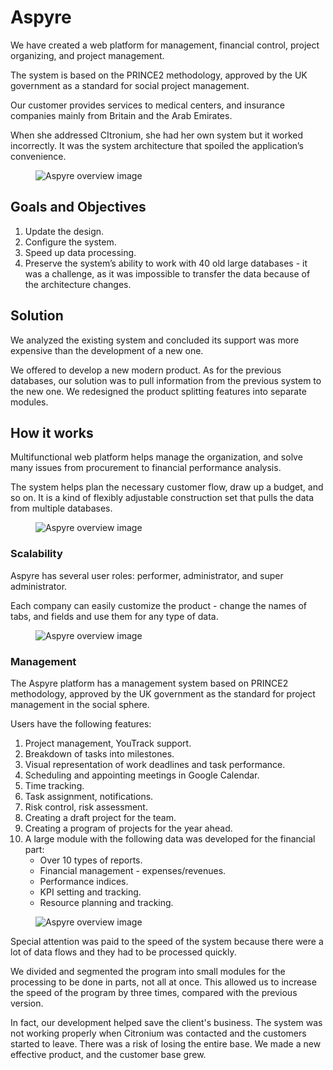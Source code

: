 # Aspyre

We have created a web platform for management, financial control, project organizing, and project management.

The system is based on the PRINCE2 methodology, approved by the UK government as a standard for social project management.

Our customer provides services to medical centers, and insurance companies mainly from Britain and the Arab Emirates.

When she addressed CItronium, she had her own system but it worked incorrectly. It was the system architecture that spoiled the application’s convenience.

<figure>
    <img src="{{ site.baseurl }}/assets/img/projects/aspyre/aspyre-1-overview.png" alt="Aspyre overview image"/>
</figure>

## Goals and Objectives

1. Update the design.
2. Configure the system.
3. Speed up data processing.
4. Preserve the system’s ability to work with 40 old large databases - it was a challenge, as it was impossible to transfer the data because of the architecture changes.

## Solution

We analyzed the existing system and concluded its support was more expensive than the development of a new one. 

We offered to develop a new modern product. As for the previous databases, our solution was to pull information from the previous system to the new one.
We redesigned the product splitting features into separate modules.

## How it works

Multifunctional web platform helps manage the organization, and solve many issues from procurement to financial performance analysis. 

The system helps plan the necessary customer flow, draw up a budget, and so on. It is a kind of flexibly adjustable construction set that pulls the data from multiple databases.


<figure>
    <img src="{{ site.baseurl }}/assets/img/projects/aspyre/aspyre-2-new-project.png" alt="Aspyre overview image"/>
</figure>

### Scalability

Aspyre has several user roles: performer, administrator, and super administrator.

Each company can easily customize the product - change the names of tabs, and fields and use them for any type of data. 

<figure>
    <img src="{{ site.baseurl }}/assets/img/projects/aspyre/aspyre-3-profile.png" alt="Aspyre overview image"/>
</figure>

### Management

The Aspyre platform has a management system based on PRINCE2 methodology, approved by the UK government as the standard for project management in the social sphere. 

Users have the following features:

1. Project management, YouTrack support.
2. Breakdown of tasks into milestones.
3. Visual representation of work deadlines and task performance.
4. Scheduling and appointing meetings in Google Calendar.
5. Time tracking.
6. Task assignment, notifications.
7. Risk control, risk assessment.
8. Creating a draft project for the team.
9. Creating a program of projects for the year ahead.
10. A large module with the following data was developed for the financial part:
    * Over 10 types of reports.
    * Financial management - expenses/revenues.
    * Performance indices.
    * KPI setting and tracking.
    * Resource planning and tracking.

<figure>
    <img src="{{ site.baseurl }}/assets/img/projects/aspyre/aspyre-4-analytics.png" alt="Aspyre overview image"/>
</figure>

Special attention was paid to the speed of the system because there were a lot of data flows and they had to be processed quickly.

We divided and segmented the program into small modules for the processing to be done in parts, not all at once. This allowed us to increase the speed of the program by three times, compared with the previous version.

In fact, our development helped save the client's business. The system was not working properly when Citronium was contacted and the customers started to leave. There was a risk of losing the entire base. We made a new effective product, and the customer base grew.